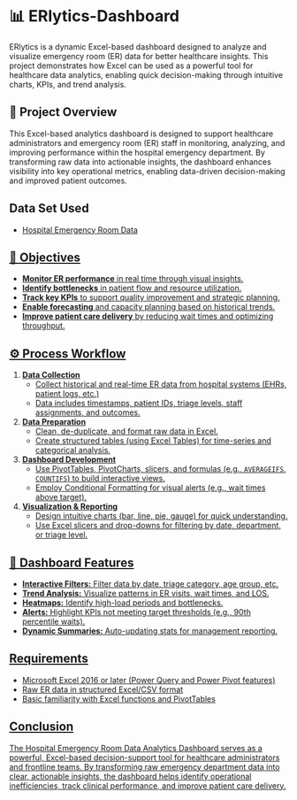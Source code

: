# 📊 ERlytics-Dashboard
ERlytics is a dynamic Excel-based dashboard designed to analyze and visualize emergency room (ER) data for better healthcare insights. This project demonstrates how Excel can be used as a powerful tool for healthcare data analytics, enabling quick decision-making through intuitive charts, KPIs, and trend analysis.

## 🏥 Project Overview
This Excel-based analytics dashboard is designed to support healthcare administrators and emergency room (ER) staff in monitoring, analyzing, and improving performance within the hospital emergency department. By transforming raw data into actionable insights, the dashboard enhances visibility into key operational metrics, enabling data-driven decision-making and improved patient outcomes.
## Data Set Used
- <a href="https://github.com/harsh-damdhar/ERlytics-Dashboard/blob/main/Hospital%20Emergency%20Room%20Data.csv">Hospital Emergency Room Data
## 🎯 Objectives
- **Monitor ER performance** in real time through visual insights.
- **Identify bottlenecks** in patient flow and resource utilization.
- **Track key KPIs** to support quality improvement and strategic planning.
- **Enable forecasting** and capacity planning based on historical trends.
- **Improve patient care delivery** by reducing wait times and optimizing throughput.
  
## ⚙️ Process Workflow
1. **Data Collection**  
   - Collect historical and real-time ER data from hospital systems (EHRs, patient logs, etc.)
   - Data includes timestamps, patient IDs, triage levels, staff assignments, and outcomes.
2. **Data Preparation**  
   - Clean, de-duplicate, and format raw data in Excel.
   - Create structured tables (using Excel Tables) for time-series and categorical analysis.
3. **Dashboard Development**  
   - Use PivotTables, PivotCharts, slicers, and formulas (e.g., `AVERAGEIFS`, `COUNTIFS`) to build interactive views.
   - Employ Conditional Formatting for visual alerts (e.g., wait times above target).
4. **Visualization & Reporting**  
   - Design intuitive charts (bar, line, pie, gauge) for quick understanding.
   - Use Excel slicers and drop-downs for filtering by date, department, or triage level.
     
## 📌 Dashboard Features
- **Interactive Filters:** Filter data by date, triage category, age group, etc.
- **Trend Analysis:** Visualize patterns in ER visits, wait times, and LOS.
- **Heatmaps:** Identify high-load periods and bottlenecks.
- **Alerts:** Highlight KPIs not meeting target thresholds (e.g., 90th percentile waits).
- **Dynamic Summaries:** Auto-updating stats for management reporting.

## Requirements
- Microsoft Excel 2016 or later (Power Query and Power Pivot features)
- Raw ER data in structured Excel/CSV format
- Basic familiarity with Excel functions and PivotTables

## Conclusion
The Hospital Emergency Room Data Analytics Dashboard serves as a powerful, Excel-based decision-support tool for healthcare administrators and frontline teams. By transforming raw emergency department data into clear, actionable insights, the dashboard helps identify operational inefficiencies, track clinical performance, and improve patient care delivery.

